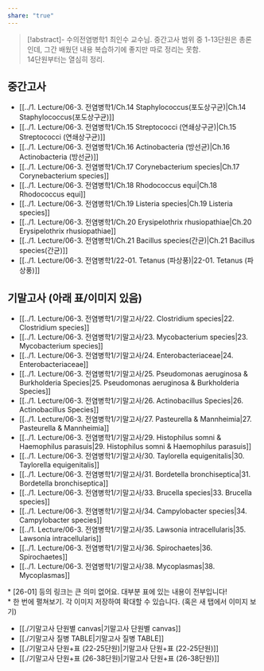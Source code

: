 ```yaml
---
share: "true"
---
```

>[!abstract]- 수의전염병학1
>최인수 교수님. 중간고사 범위 중 1-13단원은 총론인데, 그간 배웠던 내용 복습하기에 좋지만 따로 정리는 못함.<br>14단원부터는 열심히 정리.

## 중간고사
- [[../1. Lecture/06-3. 전염병학1/Ch.14 Staphylococcus(포도상구균)|Ch.14 Staphylococcus(포도상구균)]]
- [[../1. Lecture/06-3. 전염병학1/Ch.15 Streptococci (연쇄상구균)|Ch.15 Streptococci (연쇄상구균)]]
- [[../1. Lecture/06-3. 전염병학1/Ch.16 Actinobacteria (방선균)|Ch.16 Actinobacteria (방선균)]]
- [[../1. Lecture/06-3. 전염병학1/Ch.17 Corynebacterium species|Ch.17 Corynebacterium species]]
- [[../1. Lecture/06-3. 전염병학1/Ch.18 Rhodococcus equi|Ch.18 Rhodococcus equi]]
- [[../1. Lecture/06-3. 전염병학1/Ch.19 Listeria species|Ch.19 Listeria species]]
- [[../1. Lecture/06-3. 전염병학1/Ch.20 Erysipelothrix rhusiopathiae|Ch.20 Erysipelothrix rhusiopathiae]]
- [[../1. Lecture/06-3. 전염병학1/Ch.21 Bacillus species(간균)|Ch.21 Bacillus species(간균)]]
- [[../1. Lecture/06-3. 전염병학1/22-01. Tetanus (파상풍)|22-01. Tetanus (파상풍)]]

## 기말고사 (아래 표/이미지 있음)
- [[../1. Lecture/06-3. 전염병학1/기말고사/22. Clostridium species|22. Clostridium species]]
- [[../1. Lecture/06-3. 전염병학1/기말고사/23. Mycobacterium species|23. Mycobacterium species]]
- [[../1. Lecture/06-3. 전염병학1/기말고사/24. Enterobacteriaceae|24. Enterobacteriaceae]]
- [[../1. Lecture/06-3. 전염병학1/기말고사/25. Pseudomonas aeruginosa & Burkholderia Species|25. Pseudomonas aeruginosa & Burkholderia Species]]
- [[../1. Lecture/06-3. 전염병학1/기말고사/26. Actinobacillus Species|26. Actinobacillus Species]]
- [[../1. Lecture/06-3. 전염병학1/기말고사/27. Pasteurella & Mannheimia|27. Pasteurella & Mannheimia]]
- [[../1. Lecture/06-3. 전염병학1/기말고사/29. Histophilus somni & Haemophilus parasuis|29. Histophilus somni & Haemophilus parasuis]]
- [[../1. Lecture/06-3. 전염병학1/기말고사/30. Taylorella equigenitalis|30. Taylorella equigenitalis]]
- [[../1. Lecture/06-3. 전염병학1/기말고사/31. Bordetella bronchiseptica|31. Bordetella bronchiseptica]]
- [[../1. Lecture/06-3. 전염병학1/기말고사/33. Brucella species|33. Brucella species]]
- [[../1. Lecture/06-3. 전염병학1/기말고사/34. Campylobacter species|34. Campylobacter species]]
- [[../1. Lecture/06-3. 전염병학1/기말고사/35. Lawsonia intracellularis|35. Lawsonia intracellularis]]
- [[../1. Lecture/06-3. 전염병학1/기말고사/36. Spirochaetes|36. Spirochaetes]]
- [[../1. Lecture/06-3. 전염병학1/기말고사/38. Mycoplasmas|38. Mycoplasmas]]

\* [26-01] 등의 링크는 큰 의미 없어요. 대부분 표에 있는 내용이 전부입니다!<br>
\* 한 번에 펼쳐보기. 각 이미지 저장하여 확대할 수 있습니다. (혹은 새 탭에서 이미지 보기)

- [[./기말고사 단원별 canvas|기말고사 단원별 canvas]]
- [[./기말고사 질병 TABLE|기말고사 질병 TABLE]]
- [[./기말고사 단원+표 (22-25단원)|기말고사 단원+표 (22-25단원)]]
- [[./기말고사 단원+표 (26-38단원)|기말고사 단원+표 (26-38단원)]]
